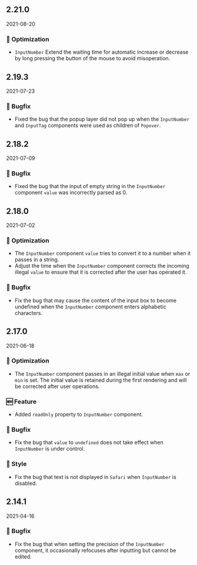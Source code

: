 ## 2.21.0

2021-08-20

### 💎 Optimization

- `InputNumber` Extend the waiting time for automatic increase or decrease by long pressing the button of the mouse to avoid misoperation.

## 2.19.3

2021-07-23

### 🐛 Bugfix

- Fixed the bug that the popup layer did not pop up when the `InputNumber` and `InputTag` components were used as children of `Popover`.

## 2.18.2

2021-07-09

### 🐛 Bugfix

- Fixed the bug that the input of empty string in the `InputNumber` component `value` was incorrectly parsed as 0.

## 2.18.0

2021-07-02

### 💎 Optimization

- The `InputNumber` component `value` tries to convert it to a number when it passes in a string.
- Adjust the time when the `InputNumber` component corrects the incoming illegal `value` to ensure that it is corrected after the user has operated it.



### 🐛 Bugfix

- Fix the bug that may cause the content of the input box to become undefined when the `InputNumber` component enters alphabetic characters.

## 2.17.0

2021-06-18

### 💎 Optimization

- The `InputNumber` component passes in an illegal initial value when `max` or `min` is set. The initial value is retained during the first rendering and will be corrected after user operations.

### 🆕 Feature

- Added `readOnly` property to `InputNumber` component.

### 🐛 Bugfix

- Fix the bug that `value` to `undefined` does not take effect when `InputNumber` is under control.

### 💅 Style

- Fix the bug that text is not displayed in `Safari` when `InputNumber` is disabled.

## 2.14.1

2021-04-16

### 🐛 Bugfix

- Fix the bug that when setting the precision of the `InputNumber` component, it occasionally refocuses after inputting but cannot be edited.
